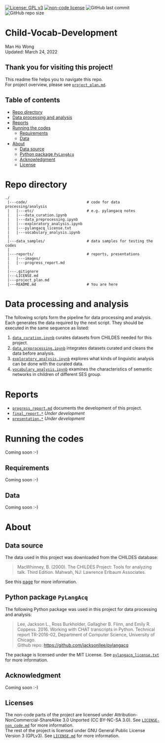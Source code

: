 [![License: GPL v3](https://img.shields.io/badge/License-GPLv3-blue.svg)](https://www.gnu.org/licenses/gpl-3.0)
[![non-code license](https://img.shields.io/badge/License_(non--code)-CC_BY--NC--SA_3.0-orange)](https://creativecommons.org/licenses/by-nc-sa/3.0/)
![GitHub last commit](https://img.shields.io/github/last-commit/Data-Science-for-Linguists-2022/Child-Vocab-Development)
![GitHub repo size](https://img.shields.io/github/repo-size/Data-Science-for-Linguists-2022/Child-Vocab-Development)

# Child-Vocab-Development

Man Ho Wong  
Updated: March 24, 2022

## Thank you for visiting this project!

This readme file helps you to navigate this repo.  
For project overview, please see [`project_plan.md`](https://github.com/Data-Science-for-Linguists-2022/Child-Vocab-Development/blob/main/project_plan.md).

## Table of contents

- [Repo directory](#repo-directory)
- [Data processing and analysis](#data-processing-and-analysis)
- [Reports](#reports)
- [Running the codes](#running-the-codes)
  - [Requirements](#requirements)
  - [Data](#data)
- [About](#about)
  - [Data source](#data-source)
  - [Python package `PyLangAcq`](#python-package-pylangacq)
  - [Acknowledgment](#acknowledgment)
  - [License](#license)

# Repo directory

```
./
 |---code/                           # code for data processing/analysis
 |   |---etc/                        # e.g. pylangacq notes
 |   |---data_curation.ipynb
 |   |---data_preprocessing.ipynb
 |   |---exploratory_analysis.ipynb
 |   |---pylangacq_license.txt
 |   |---vocabulary_analysis.ipynb
 |          
 |---data_samples/                   # data samples for testing the codes
 |
 |---reports/                        # reports, presentations
 |   |---images/
 |   |---progress_report.md
 |
 |---.gitignore
 |---LICENSE.md
 |---project_plan.md
 |---README.md                       # You are here
```

# Data processing and analysis

The following scripts form the pipeline for data processing and analysis. Each generates the data required by the next script. They should be executed in the same sequence as listed:

1. [`data_curation.ipynb`](https://github.com/Data-Science-for-Linguists-2022/Child-Vocab-Development/blob/main/code/data_curation.ipynb) curates datasets from CHILDES needed for this project.
2. [`data_preprocessing.ipynb`](https://github.com/Data-Science-for-Linguists-2022/Child-Vocab-Development/blob/main/code/data_preprocessing.ipynb) integrates datasets curated and cleans the data before analysis.
3. [`exploratory_analysis.ipynb`](https://github.com/Data-Science-for-Linguists-2022/Child-Vocab-Development/blob/main/code/exploratory_analysis.ipynb) explores what kinds of linguistic analysis can be done with the curated data.
4. [`vocabulary_analysis.ipynb`](https://github.com/Data-Science-for-Linguists-2022/Child-Vocab-Development/blob/main/code/vocabulary_analysis.ipynb) examines the characteristics of semantic networks in children of different SES group.

# Reports

- [`progress_report.md`](https://github.com/Data-Science-for-Linguists-2022/Child-Vocab-Development/blob/main/reports/progress_report.md) documents the development of this project.
- [`final_report.*`](#) *Under development*
- [`presentation.*`](#) *Under development*


# Running the codes

Coming soon :-)

## Requirements

Coming soon :-)

## Data

Coming soon :-)

# About

## Data source
The data used in this project was downloaded from the CHILDES database:  
> MacWhinney, B. (2000). The CHILDES Project: Tools for analyzing talk. Third Edition. Mahwah, NJ: Lawrence Erlbaum Associates.

See this [page](https://talkbank.org/share/citation.html) for more information.

## Python package `PyLangAcq`
The following Python package was used in this project for data processing and analysis:
> Lee, Jackson L., Ross Burkholder, Gallagher B. Flinn, and Emily R. Coppess. 2016. Working with CHAT transcripts in Python. Technical report TR-2016-02, Department of Computer Science, University of Chicago.  
> Github repo: https://github.com/jacksonllee/pylangacq

The package is licensed under the MIT License. See [`pylangacq_license.txt`](https://github.com/Data-Science-for-Linguists-2022/Child-Vocab-Development/blob/main/code/pylangacq_license.txt) for more information.


## Acknowledgment

Coming soon :-)

## Licenses

The non-code parts of the project are licensed under Attribution-NonCommercial-ShareAlike 3.0 Unported (CC BY-NC-SA 3.0). See [`LICENSE-non_code.md`](https://github.com/Data-Science-for-Linguists-2022/Child-Vocab-Development/blob/main/LICENSE-non_code.md) for more information.  
The rest of the project is licensed under GNU General Public License Version 3 (GPLv3). See [`LICENSE.md`](https://github.com/Data-Science-for-Linguists-2022/Child-Vocab-Development/blob/main/LICENSE.md) for more information.